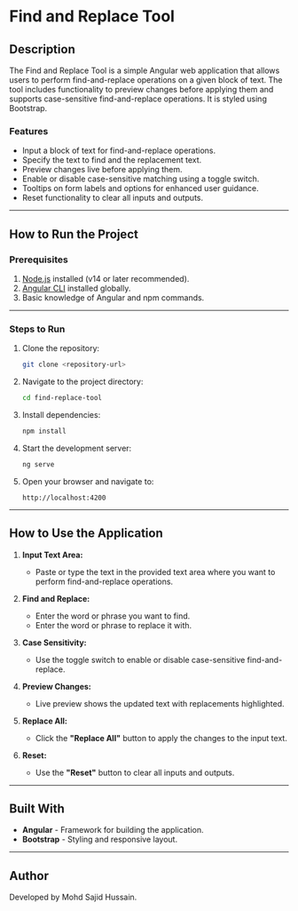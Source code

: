 
# Find and Replace Tool

## **Description**
The Find and Replace Tool is a simple Angular web application that allows users to perform find-and-replace operations on a given block of text. The tool includes functionality to preview changes before applying them and supports case-sensitive find-and-replace operations. It is styled using Bootstrap.

### **Features**
- Input a block of text for find-and-replace operations.
- Specify the text to find and the replacement text.
- Preview changes live before applying them.
- Enable or disable case-sensitive matching using a toggle switch.
- Tooltips on form labels and options for enhanced user guidance.
- Reset functionality to clear all inputs and outputs.

---

## **How to Run the Project**

### **Prerequisites**
1. [Node.js](https://nodejs.org/) installed (v14 or later recommended).
2. [Angular CLI](https://angular.io/cli) installed globally.
3. Basic knowledge of Angular and npm commands.

---

### **Steps to Run**
1. Clone the repository:
   ```bash
   git clone <repository-url>
   ```
2. Navigate to the project directory:
   ```bash
   cd find-replace-tool
   ```
3. Install dependencies:
   ```bash
   npm install
   ```
4. Start the development server:
   ```bash
   ng serve
   ```
5. Open your browser and navigate to:
   ```
   http://localhost:4200
   ```

---

## **How to Use the Application**
1. **Input Text Area:**
   - Paste or type the text in the provided text area where you want to perform find-and-replace operations.

2. **Find and Replace:**
   - Enter the word or phrase you want to find.
   - Enter the word or phrase to replace it with.

3. **Case Sensitivity:**
   - Use the toggle switch to enable or disable case-sensitive find-and-replace.

4. **Preview Changes:**
   - Live preview shows the updated text with replacements highlighted.

5. **Replace All:**
   - Click the **"Replace All"** button to apply the changes to the input text.

6. **Reset:**
   - Use the **"Reset"** button to clear all inputs and outputs.



---

## **Built With**
- **Angular** - Framework for building the application.
- **Bootstrap** - Styling and responsive layout.


---

## **Author**
Developed by Mohd Sajid Hussain. 
